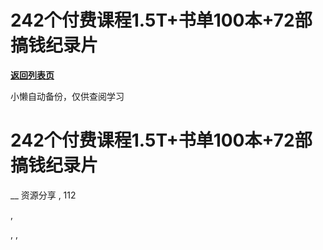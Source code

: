 # 242个付费课程1.5T+书单100本+72部搞钱纪录片

[**返回列表页**](/gzh/懒人手册)

小懒自动备份，仅供查阅学习

# 242个付费课程1.5T+书单100本+72部搞钱纪录片

__ 资源分享 , 112

,

, ,

